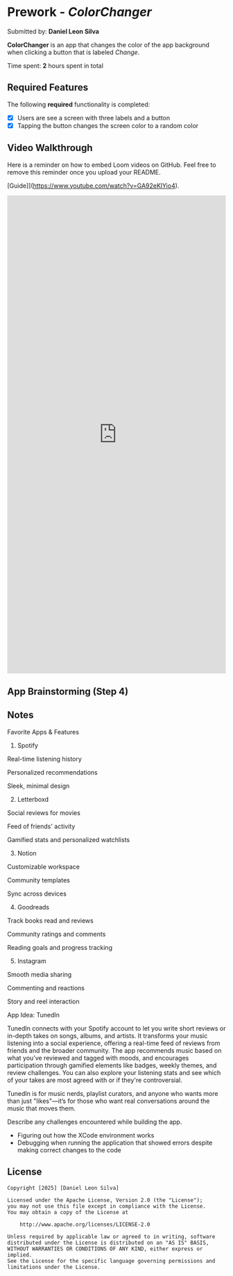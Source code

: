 # Prework - *ColorChanger*

Submitted by: **Daniel Leon Silva**

**ColorChanger** is an app that changes the color of the app background when clicking a button that is labeled *Change*.


Time spent: **2** hours spent in total

## Required Features

The following **required** functionality is completed:

- [X] Users are see a screen with three labels and a button
- [X] Tapping the button changes the screen color to a random color
 
## Video Walkthrough

Here is a reminder on how to embed Loom videos on GitHub. Feel free to remove this reminder once you upload your README. 

[Guide]](https://www.youtube.com/watch?v=GA92eKlYio4).


<div style="position: relative; padding-bottom: 218.21862348178138%; height: 0;"><iframe src="https://www.loom.com/embed/20b449c7acf3482eaddf9696488ae83a?sid=767e7ba2-e1b4-4159-9a1b-1a7559deab33" frameborder="0" webkitallowfullscreen mozallowfullscreen allowfullscreen style="position: absolute; top: 0; left: 0; width: 100%; height: 100%;"></iframe></div>

## App Brainstorming (Step 4)

## Notes

Favorite Apps & Features
1. Spotify

Real-time listening history

Personalized recommendations

Sleek, minimal design

2. Letterboxd

Social reviews for movies

Feed of friends' activity

Gamified stats and personalized watchlists

3. Notion

Customizable workspace

Community templates

Sync across devices

4. Goodreads

Track books read and reviews

Community ratings and comments

Reading goals and progress tracking

5. Instagram

Smooth media sharing

Commenting and reactions

Story and reel interaction

App Idea: TunedIn

TunedIn connects with your Spotify account to let you write short reviews or in-depth takes on songs, albums, and artists. It transforms your music listening into a social experience, offering a real-time feed of reviews from friends and the broader community. The app recommends music based on what you’ve reviewed and tagged with moods, and encourages participation through gamified elements like badges, weekly themes, and review challenges. You can also explore your listening stats and see which of your takes are most agreed with or if they're controversial.

TunedIn is for music nerds, playlist curators, and anyone who wants more than just "likes"—it’s for those who want real conversations around the music that moves them.

Describe any challenges encountered while building the app.

- Figuring out how the XCode environment works
- Debugging when running the application that showed errors despite making correct changes to the code

## License

    Copyright [2025] [Daniel Leon Silva]

    Licensed under the Apache License, Version 2.0 (the "License");
    you may not use this file except in compliance with the License.
    You may obtain a copy of the License at

        http://www.apache.org/licenses/LICENSE-2.0

    Unless required by applicable law or agreed to in writing, software
    distributed under the License is distributed on an "AS IS" BASIS,
    WITHOUT WARRANTIES OR CONDITIONS OF ANY KIND, either express or implied.
    See the License for the specific language governing permissions and
    limitations under the License.
